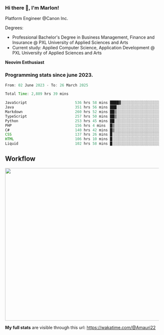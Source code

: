 
### Hi there 👋, I'm Marlon!

Platform Engineer @Canon Inc.

Degrees: 
- Professional Bachelor's Degree in Business Management, Finance and Insurance @ PXL University of Applied Sciences and Arts
- Current study: Applied Computer Science, Application Development @ PXL University of Applied Sciences and Arts

**Neovim Enthusiast**

### Programming stats since june 2023.
<!--START_SECTION:waka-->

```java
From: 02 June 2023 - To: 26 March 2025

Total Time: 2,889 hrs 39 mins

JavaScript                      536 hrs 58 mins ████▓░░░░░░░░░░░░░░░░░░░░   18.16 %
Java                            351 hrs 56 mins ███░░░░░░░░░░░░░░░░░░░░░░   11.90 %
Markdown                        260 hrs 52 mins ██▒░░░░░░░░░░░░░░░░░░░░░░   08.82 %
TypeScript                      257 hrs 50 mins ██▒░░░░░░░░░░░░░░░░░░░░░░   08.72 %
Python                          253 hrs 45 mins ██░░░░░░░░░░░░░░░░░░░░░░░   08.58 %
PHP                             156 hrs 4 mins  █▒░░░░░░░░░░░░░░░░░░░░░░░   05.28 %
C#                              140 hrs 42 mins █▒░░░░░░░░░░░░░░░░░░░░░░░   04.76 %
CSS                             137 hrs 26 mins █░░░░░░░░░░░░░░░░░░░░░░░░   04.65 %
HTML                            106 hrs 10 mins █░░░░░░░░░░░░░░░░░░░░░░░░   03.59 %
Liquid                          102 hrs 58 mins █░░░░░░░░░░░░░░░░░░░░░░░░   03.48 %
```

<!--END_SECTION:waka-->

## Workflow
<a href="https://wakatime.com"><img width="750" height="500" src="https://wakatime.com/share/@Amauri22/c9755ad7-b574-44e4-a9ee-ddb3582724ea.png" /></a>

**My full stats** are visible through this url: https://wakatime.com/@Amauri22

